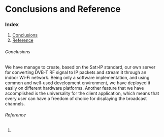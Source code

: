 # Conclusions and Reference

### Index
1. [Conclusions](#conclusions)
2. [Reference](#reference)

###### Conclusions
We have manage to create, based on the Sat>IP standard, our own server for converting DVB-T RF signal to IP packets and stream it through an indoor Wi-Fi network. Being only a software implementation, and using common and well-used development environment, we have deployed it easily on different hardware platforms. Another feature that we have accomplished is the universality for the client application, which means that every user can have a freedom of choice for displaying the broadcast channels.

###### Reference
1.
